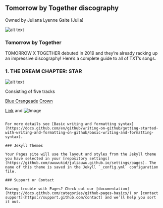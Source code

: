 
## Tomorrow by Together discography
Owned by Juliana Lyenne Gaite (Julia)

![alt text](https://i.pinimg.com/originals/71/11/fd/7111fdb49499ab6486d8be7f79d4cafc.gif)

### Tomorrow by Together

TOMORROW X TOGETHER debuted in 2019 and they’re already racking up an impressive discography! Here’s a complete guide to all of TXT’s songs.

### 1. THE DREAM CHAPTER: STAR 
![alt text](https://ibighit.com/txt/images/txt/discography/the_dream_chapter-star/album-cover.jpg)

Consisting of five tracks

[Blue Orangeade](https://open.spotify.com/track/3HHFOztnhfIWxjOr2s06sw?si=5d26fa0e3f4d4b51)
[Crown](https://open.spotify.com/track/0EmYZZ8OqeALedVhijSjsg?si=2b211df5b9594b81)



[Link](url) and ![Image](src)
```

For more details see [Basic writing and formatting syntax](https://docs.github.com/en/github/writing-on-github/getting-started-with-writing-and-formatting-on-github/basic-writing-and-formatting-syntax).

### Jekyll Themes

Your Pages site will use the layout and styles from the Jekyll theme you have selected in your [repository settings](https://github.com/uwuwukid/juliauwu.github.io/settings/pages). The name of this theme is saved in the Jekyll `_config.yml` configuration file.

### Support or Contact

Having trouble with Pages? Check out our [documentation](https://docs.github.com/categories/github-pages-basics/) or [contact support](https://support.github.com/contact) and we’ll help you sort it out.
